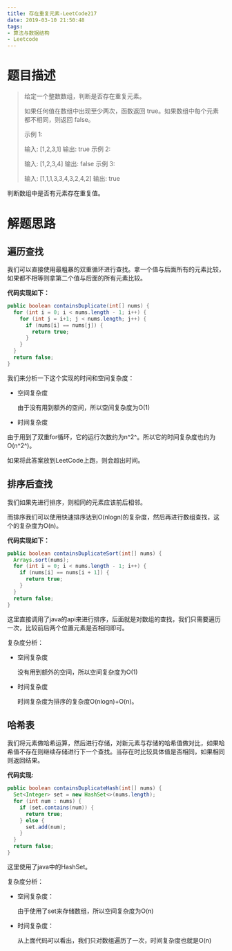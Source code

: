 ```yaml
---
title: 存在重复元素-LeetCode217
date: 2019-03-10 21:50:48
tags: 
- 算法与数据结构
- Leetcode
---
```


# 题目描述

> 给定一个整数数组，判断是否存在重复元素。
>
> 如果任何值在数组中出现至少两次，函数返回 true。如果数组中每个元素都不相同，则返回 false。
>
> 示例 1:
>
> 输入: \[1,2,3,1]
> 输出: true
> 示例 2:
>
> 输入: \[1,2,3,4]
> 输出: false
> 示例 3:
>
> 输入: \[1,1,1,3,3,4,3,2,4,2]
> 输出: true

判断数组中是否有元素存在重复值。

<!--more-->

# 解题思路

## 遍历查找

我们可以直接使用最粗暴的双重循环进行查找。拿一个值与后面所有的元素比较，如果都不相等则拿第二个值与后面的所有元素比较。

**代码实现如下：**

```java
public boolean containsDuplicate(int[] nums) {
  for (int i = 0; i < nums.length - 1; i++) {
    for (int j = i+1; j < nums.length; j++) {
      if (nums[i] == nums[j]) {
        return true;
      }
    }
  }
  return false;
}
```

我们来分析一下这个实现的时间和空间复杂度：

- 空间复杂度

	由于没有用到额外的空间，所以空间复杂度为O(1)

- 时间复杂度

由于用到了双重for循环，它的运行次数约为n^2^。所以它的时间复杂度也约为O(n^2^)。

如果将此答案放到LeetCode上跑，则会超出时间。

## 排序后查找

我们如果先进行排序，则相同的元素应该前后相邻。

而排序我们可以使用快速排序达到O(nlogn)的复杂度，然后再进行数组查找，这个的复杂度为O(n)。

**代码实现如下：**

```java
public boolean containsDuplicateSort(int[] nums) {
  Arrays.sort(nums);
  for (int i = 0; i < nums.length - 1; i++) {
    if (nums[i] == nums[i + 1]) {
      return true;
    }
  }
  return false;
}
```

这里直接调用了java的api来进行排序，后面就是对数组的查找，我们只需要遍历一次，比较前后两个位置元素是否相同即可。

复杂度分析：

- 空间复杂度

	没有用到额外的空间，所以空间复杂度为O(1)

- 时间复杂度

	时间复杂度为排序的复杂度O(nlogn)+O(n)。

## 哈希表

我们将元素做哈希运算，然后进行存储，对新元素与存储的哈希值做对比，如果哈希值不存在则继续存储进行下一个查找。当存在时比较具体值是否相同，如果相同则返回结果。

**代码实现:**

```java
public boolean containsDuplicateHash(int[] nums) {
  Set<Integer> set = new HashSet<>(nums.length);
  for (int num : nums) {
    if (set.contains(num)) {
      return true;
    } else {
      set.add(num);
    }
  }
  return false;
}
```

这里使用了java中的HashSet。

复杂度分析：

- 空间复杂度：

	由于使用了set来存储数组，所以空间复杂度为O(n)

- 时间复杂度：

	 从上面代码可以看出，我们只对数组遍历了一次，时间复杂度也就是O(n)